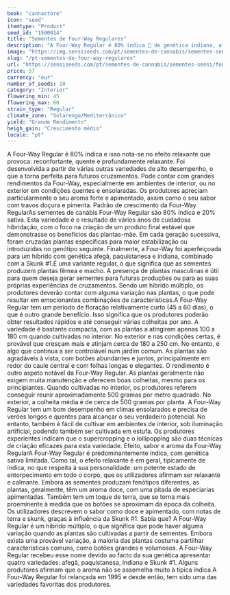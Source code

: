 ```yaml
---
book: "cannastore"
icon: "seed"
itemtype: "Product"
seed_id: "1500014"
title: "Sementes de Four-Way Regulares"
description: "A Four-Way Regular é 80% índica  de genética indiana, afegã, paquistanesa e de Skunk #1, proporciona grandes colheitas e um sabor apimentado e doce."
image: "https://img.sensiseeds.com/pt/sementes-de-cannabis/sementes-sensi/four-way-image.png"
slug: "/pt-sementes-de-four-way-regulares"
url: "https://sensiseeds.com/pt/sementes-de-cannabis/sementes-sensi/four-way?a_aid=cannastore"
price: 57
currency: "eur"
number_of_seeds: 10
category: "Interior"
flowering_min: 45
flowering_max: 60
strain_type: "Regular"
climate_zone: "Solarengo/Mediterrânico"
yield: "Grande Rendimento"
heigh_gain: "Crescimento médio"
locale: "pt"
---
```

A Four-Way Regular é 80% índica e isso nota-se no efeito relaxante que provoca: reconfortante, quente e profundamente relaxante. Foi desenvolvida a partir de várias outras variedades de alto desempenho, o que a torna perfeita para futuros cruzamentos. Pode contar com grandes rendimentos da Four-Way, especialmente em ambientes de interior, ou no exterior em condições quentes e ensolaradas. Os produtores apreciam particularmente o seu aroma forte e apimentado, assim como o seu sabor com travos doçura e pimenta. Padrão de crescimento da Four-Way RegularAs sementes de canábis Four-Way Regular são 80% índica e 20% sativa. Esta variedade é o resultado de vários anos de cuidadosa hibridação, com o foco na criação de um produto final estável que demonstrasse os benefícios das plantas-mãe. Em cada geração sucessiva, foram cruzadas plantas específicas para maior estabilização ou introduzidas no genótipo seguinte. Finalmente, a Four-Way foi aperfeiçoada para um híbrido com genética afegã, paquistanesa e indiana, combinado com a Skunk #1.É uma variante regular, o que significa que as sementes produzem plantas fêmea e macho. A presença de plantas masculinas é útil para quem deseja gerar sementes para futuras produções ou para as suas próprias experiências de cruzamentos. Sendo um híbrido múltiplo, os produtores deverão contar com alguma variação nas plantas, o que pode resultar em emocionantes combinações de características.A Four-Way Regular tem um período de floração relativamente curto (45 a 60 dias), o que é outro grande benefício. Isso significa que os produtores poderão obter resultados rápidos e até conseguir várias colheitas por ano. A variedade é bastante compacta, com as plantas a atingirem apenas 100 a 180 cm quando cultivadas no interior. No exterior e nas condições certas, é provável que cresçam mais e atinjam cerca de 180 a 250 cm. No entanto, é algo que continua a ser controlável num jardim comum. As plantas são agradáveis à vista, com botões abundantes e juntos, principalmente em redor do caule central e com folhas longas e elegantes. O rendimento é outro aspeto notável da Four-Way Regular. As plantas geralmente não exigem muita manutenção e oferecem boas colheitas, mesmo para os principiantes. Quando cultivadas no interior, os produtores referem conseguir reunir aproximadamente 500 gramas por metro quadrado. No exterior, a colheita média é de cerca de 500 gramas por planta. A Four-Way Regular tem um bom desempenho em climas ensolarados e precisa de verões longos e quentes para alcançar o seu verdadeiro potencial. No entanto, também é fácil de cultivar em ambientes de interior, sob iluminação artificial, podendo também ser cultivada em estufa. Os produtores experientes indicam que o supercropping e o lollipopping são duas técnicas de criação eficazes para esta variedade. Efeito, sabor e aroma da Four-Way RegularA Four-Way Regular é predominantemente índica, com genética sativa limitada. Como tal, o efeito relaxante é em geral, tipicamente de índica, no que respeita à sua personalidade: um potente estado de entorpecimento em todo o corpo, que os utilizadores afirmam ser relaxante e calmante. Embora as sementes produzam fenótipos diferentes, as plantas, geralmente, têm um aroma doce, com uma pitada de especiarias apimentadas. Também tem um toque de terra, que se torna mais proeminente à medida que os botões se aproximam da época da colheita. Os utilizadores descrevem o sabor como doce e apimentado, com notas de terra e skunk, graças à influência da Skunk #1. Sabia que? A Four-Way Regular é um híbrido múltiplo, o que significa que pode haver alguma variação quando as plantas são cultivadas a partir de sementes. Embora exista uma provável variação, a maioria das plantas costuma partilhar características comuns, como botões grandes e volumosos. A Four-Way Regular recebeu esse nome devido ao facto da sua genética apresentar quatro variedades: afegã, paquistanesa, indiana e Skunk #1. Alguns produtores afirmam que o aroma não se assemelha muito à típica índica.A Four-Way Regular foi relançada em 1995 e desde então, tem sido uma das variedades favoritas dos produtores.
